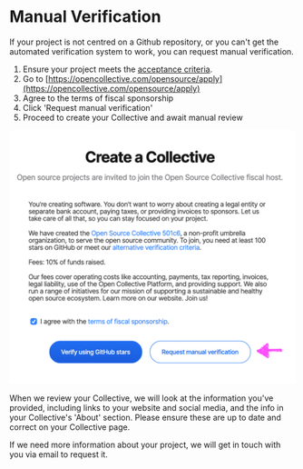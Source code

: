 # Manual Verification

If your project is not centred on a Github repository, or you can't get the automated verification system to work, you can request manual verification.

1. Ensure your project meets the [acceptance criteria](acceptance-criteria.md).
2. Go to [https://opencollective.com/opensource/apply](https://opencollective.com/opensource/apply)
3. Agree to the terms of fiscal sponsorship
4. Click 'Request manual verification'
5. Proceed to create your Collective and await manual review

![](../.gitbook/assets/screen-shot-2020-12-03-at-3.46.43-pm.png)

When we review your Collective, we will look at the information you've provided, including links to your website and social media, and the info in your Collective's 'About' section. Please ensure these are up to date and correct on your Collective page.

If we need more information about your project, we will get in touch with you via email to request it.

